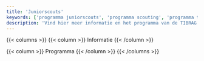 ```yaml
---
title: 'Juniorscouts'
keywords: ['programma juniorscouts', 'programma scouting', 'programma tibrag']
description: 'Vind hier meer informatie en het programma van de TIBRAG juniorscouts.'
---
```



{{< columns >}}
{{< column >}}
Informatie
{{< /column >}}

{{< column >}}
Programma
{{< /column >}}
{{< /columns >}}
